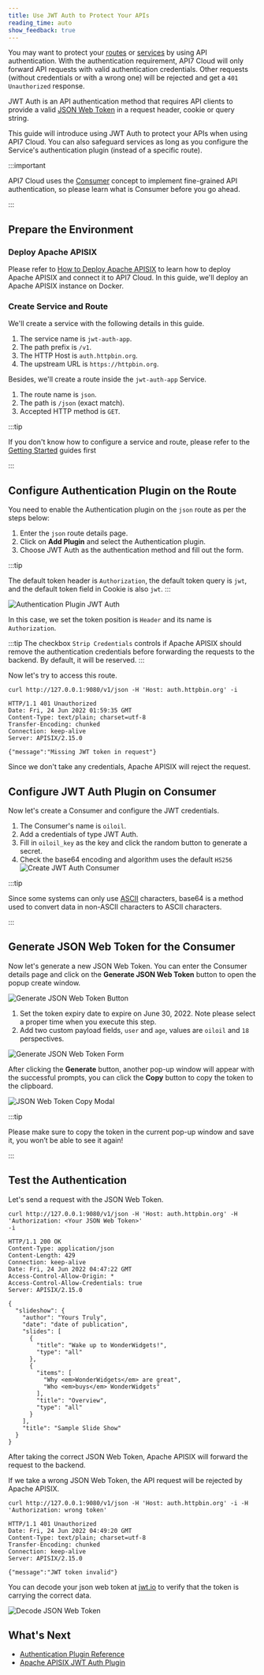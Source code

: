 ```yaml
---
title: Use JWT Auth to Protect Your APIs
reading_time: auto
show_feedback: true
---
```


You may want to protect your [routes](../../../concepts/route.md)  or [services](../../../concepts/service.md) by using API authentication.
With the authentication requirement, API7 Cloud will only forward API requests with valid authentication credentials. Other requests (without
credentials or with a wrong one) will be rejected and get a `401 Unauthorized` response.

JWT Auth is an API authentication method that requires API clients to provide a valid [JSON Web Token](https://jwt.io/) in a request header, cookie or query string.

This guide will introduce using JWT Auth to protect your APIs when using API7 Cloud. You can also safeguard services as long as you configure the Service's authentication plugin (instead of a specific route).

:::important

API7 Cloud uses the [Consumer](../../../concepts/consumer.md) concept to implement fine-grained API authentication, so please
learn what is Consumer before you go ahead.

:::

Prepare the Environment
-----------------------

### Deploy Apache APISIX

Please refer to [How to Deploy Apache APISIX](../../product/how-to-deploy-apache-apisix.md) to learn how to deploy
Apache APISIX and connect it to API7 Cloud. In this guide, we'll deploy an Apache APISIX instance on Docker.

### Create Service and Route

We'll create a service with the following details in this guide.

1. The service name is `jwt-auth-app`.
2. The path prefix is `/v1`.
3. The HTTP Host is `auth.httpbin.org`.
4. The upstream URL is `https://httpbin.org`.

Besides, we'll create a route inside the `jwt-auth-app` Service.

1. The route name is `json`.
2. The path is `/json` (exact match).
3. Accepted HTTP method is `GET`.

:::tip

If you don't know how to configure a service and route, please refer to the [Getting Started](../../../getting-started) guides first

:::

Configure Authentication Plugin on the Route
--------------------------------------------

You need to enable the Authentication plugin on the `json` route as per the steps below:

1. Enter the `json` route details page.
3. Click on **Add Plugin** and select the Authentication plugin.
4. Choose JWT Auth as the authentication method and fill out the form.

:::tip

The default token header is `Authorization`, the default token query is `jwt`, and the default token field in Cookie is also `jwt`.
:::

![Authentication Plugin JWT Auth](https://static.apiseven.com/2022/12/30/add-authentication-plugin-jwt-auth.png)

In this case, we set the token position is `Header` and its name is `Authorization`.

:::tip
The checkbox `Strip Credentials` controls if Apache APISIX should remove the authentication credentials before forwarding
the requests to the backend. By default, it will be reserved.
:::

Now let's try to access this route.

```shell
curl http://127.0.0.1:9080/v1/json -H 'Host: auth.httpbin.org' -i
```

```shell
HTTP/1.1 401 Unauthorized
Date: Fri, 24 Jun 2022 01:59:35 GMT
Content-Type: text/plain; charset=utf-8
Transfer-Encoding: chunked
Connection: keep-alive
Server: APISIX/2.15.0

{"message":"Missing JWT token in request"}
```

Since we don't take any credentials, Apache APISIX will reject the request.

Configure JWT Auth Plugin on Consumer
--------------------------------------

Now let's create a Consumer and configure the JWT credentials.

1. The Consumer's name is `oiloil`.
2. Add a credentials of type JWT Auth.
3. Fill in `oiloil_key` as the key and click the random button to generate a secret.
4. Check the base64 encoding and algorithm uses the default `HS256`
![Create JWT Auth Consumer](https://static.apiseven.com/2022/12/30/create-jwt-auth-consumer.png)

:::tip

Since some systems can only use [ASCII](https://en.wikipedia.org/wiki/ASCII) characters, base64 is a method used to convert data in non-ASCII characters to ASCII characters.

:::

Generate JSON Web Token for the Consumer
--------------------------------------

Now let's generate a new JSON Web Token. You can enter the Consumer details page and click on the **Generate JSON Web Token** button to open the popup create window.

![Generate JSON Web Token Button](https://static.apiseven.com/2022/12/30/generate-jwt-button.png)

1. Set the token expiry date to expire on June 30, 2022. Note please select a proper time when you execute this step.
2. Add two custom payload fields,  `user` and `age`, values are `oiloil` and `18` perspectives.

![Generate JSON Web Token Form](https://static.apiseven.com/2022/12/30/generate-jwt-form.png)

After clicking the **Generate** button, another pop-up window will appear with the successful prompts, you can click the **Copy** button to copy the token to the clipboard.

![JSON Web Token Copy Modal](https://static.apiseven.com/2022/12/30/jwt-copy-modal.png)

:::tip

Please make sure to copy the token in the current pop-up window and save it, you won’t be able to see it again!

:::

Test the Authentication
-----------------------

Let's send a request with the JSON Web Token.

```shell
curl http://127.0.0.1:9080/v1/json -H 'Host: auth.httpbin.org' -H 'Authorization: <Your JSON Web Token>'
-i
```

```shell
HTTP/1.1 200 OK
Content-Type: application/json
Content-Length: 429
Connection: keep-alive
Date: Fri, 24 Jun 2022 04:47:22 GMT
Access-Control-Allow-Origin: *
Access-Control-Allow-Credentials: true
Server: APISIX/2.15.0

{
  "slideshow": {
    "author": "Yours Truly",
    "date": "date of publication",
    "slides": [
      {
        "title": "Wake up to WonderWidgets!",
        "type": "all"
      },
      {
        "items": [
          "Why <em>WonderWidgets</em> are great",
          "Who <em>buys</em> WonderWidgets"
        ],
        "title": "Overview",
        "type": "all"
      }
    ],
    "title": "Sample Slide Show"
  }
}
```

After taking the correct JSON Web Token, Apache APISIX will forward the request to the backend.

If we take a wrong JSON Web Token, the API request will be rejected by Apache APISIX.

```shell
curl http://127.0.0.1:9080/v1/json -H 'Host: auth.httpbin.org' -i -H 'Authorization: wrong token'
```

```shell
HTTP/1.1 401 Unauthorized
Date: Fri, 24 Jun 2022 04:49:20 GMT
Content-Type: text/plain; charset=utf-8
Transfer-Encoding: chunked
Connection: keep-alive
Server: APISIX/2.15.0

{"message":"JWT token invalid"}
```

You can decode your json web token at [jwt.io](https://jwt.io/) to verify that the token is carrying the correct data.

![Decode JSON Web Token](https://static.apiseven.com/2022/12/30/decode-jwt.png)

What's Next
-----------

- [Authentication Plugin Reference](../../../references/plugins/traffic-management/authentication.md)
- [Apache APISIX JWT Auth Plugin](https://apisix.apache.org/zh/docs/apisix/plugins/jwt-auth)
